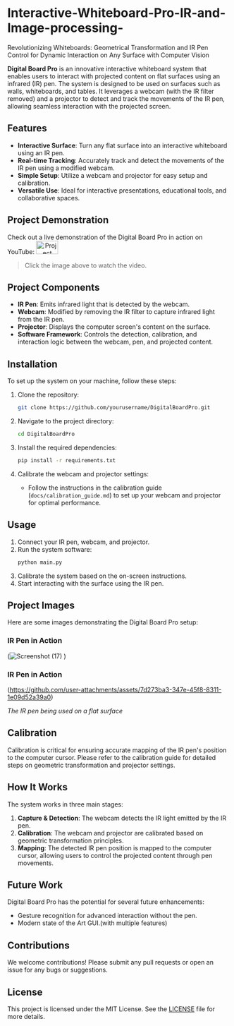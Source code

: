 # Interactive-Whiteboard-Pro-IR-and-Image-processing-
Revolutionizing Whiteboards: Geometrical Transformation and IR Pen Control for Dynamic Interaction on Any Surface with Computer Vision

**Digital Board Pro** is an innovative interactive whiteboard system that enables users to interact with projected content on flat surfaces using an infrared (IR) pen. The system is designed to be used on surfaces such as walls, whiteboards, and tables. It leverages a webcam (with the IR filter removed) and a projector to detect and track the movements of the IR pen, allowing seamless interaction with the projected screen.

## Features

- **Interactive Surface**: Turn any flat surface into an interactive whiteboard using an IR pen.
- **Real-time Tracking**: Accurately track and detect the movements of the IR pen using a modified webcam.
- **Simple Setup**: Utilize a webcam and projector for easy setup and calibration.
- **Versatile Use**: Ideal for interactive presentations, educational tools, and collaborative spaces.

## Project Demonstration

Check out a live demonstration of the Digital Board Pro in action on YouTube:
<a href="https://youtu.be/FpK8PYU6Rsc?si=9AVkPFdNyOAiSQc4" style="text-align: center;">
  <img src="https://upload.wikimedia.org/wikipedia/commons/thumb/4/42/YouTube_icon_%282013-2017%29.png/480px-YouTube_icon_%282013-2017%29.png" alt="Project Demonstration" width="50" height="30">
</a>
> Click the image above to watch the video.

## Project Components

- **IR Pen**: Emits infrared light that is detected by the webcam.
- **Webcam**: Modified by removing the IR filter to capture infrared light from the IR pen.
- **Projector**: Displays the computer screen's content on the surface.
- **Software Framework**: Controls the detection, calibration, and interaction logic between the webcam, pen, and projected content.

## Installation

To set up the system on your machine, follow these steps:

1. Clone the repository:
   ```bash
   git clone https://github.com/yourusername/DigitalBoardPro.git
   ```

2. Navigate to the project directory:
   ```bash
   cd DigitalBoardPro
   ```

3. Install the required dependencies:
   ```bash
   pip install -r requirements.txt
   ```

4. Calibrate the webcam and projector settings:
   - Follow the instructions in the calibration guide (`docs/calibration_guide.md`) to set up your webcam and projector for optimal performance.

## Usage

1. Connect your IR pen, webcam, and projector.
2. Run the system software:
   ```bash
   python main.py
   ```
3. Calibrate the system based on the on-screen instructions.
4. Start interacting with the surface using the IR pen.

## Project Images

Here are some images demonstrating the Digital Board Pro setup:

### IR Pen in Action
(![Screenshot (17)](https://github.com/user-attachments/assets/643ecd83-eb5e-434a-aef4-b43d8f0e4b35)
)
### IR Pen in Action
(https://github.com/user-attachments/assets/7d273ba3-347e-45f8-8311-1e09d52a39a0)

*The IR pen being used on a flat surface*



## Calibration

Calibration is critical for ensuring accurate mapping of the IR pen's position to the computer cursor. Please refer to the calibration guide for detailed steps on geometric transformation and projector settings.

## How It Works

The system works in three main stages:
1. **Capture & Detection**: The webcam detects the IR light emitted by the IR pen.
2. **Calibration**: The webcam and projector are calibrated based on geometric transformation principles.
3. **Mapping**: The detected IR pen position is mapped to the computer cursor, allowing users to control the projected content through pen movements.

## Future Work

Digital Board Pro has the potential for several future enhancements:
- Gesture recognition for advanced interaction without the pen.
- Modern state of the Art GUI.(with multiple features)

## Contributions

We welcome contributions! Please submit any pull requests or open an issue for any bugs or suggestions.

## License

This project is licensed under the MIT License. See the [LICENSE](LICENSE) file for more details.
